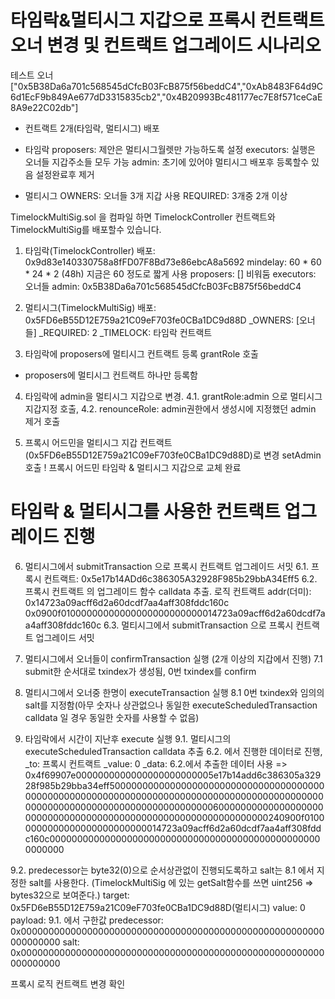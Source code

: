 # 타임락&멀티시그 지갑으로 프록시 컨트랙트 오너 변경 및 컨트랙트 업그레이드 시나리오

테스트 오너
["0x5B38Da6a701c568545dCfcB03FcB875f56beddC4","0xAb8483F64d9C6d1EcF9b849Ae677dD3315835cb2","0x4B20993Bc481177ec7E8f571ceCaE8A9e22C02db"]

- 컨트랙트 2개(타임락, 멀티시그) 배포

- 타임락
proposers: 제안은 멀티시그월렛만 가능하도록 설정
executors: 실행은 오너들 지갑주소들 모두 가능
admin: 초기에 있어야 멀티시그 배포후 등록할수 있음 설정완료후 제거

- 멀티시그
OWNERS: 오너들 3개 지갑 사용
REQUIRED: 3개중 2개 이상

TimelockMultiSig.sol 을 컴파일 하면 TimelockController 컨트랙트와 TimelockMultiSig를 배포할수 있습니다.

1. 타임락(TimelockController) 배포: 0x9d83e140330758a8fFD07F8Bd73e86ebcA8a5692
mindelay: 60 * 60 * 24 * 2 (48h) 지금은 60 정도로 짧게 사용
proposers: [] 비워둠
executors: 오너들
admin: 0x5B38Da6a701c568545dCfcB03FcB875f56beddC4

2. 멀티시그(TimelockMultiSig) 배포: 0x5FD6eB55D12E759a21C09eF703fe0CBa1DC9d88D
_OWNERS: [오너들]
_REQUIRED: 2
_TIMELOCK: 타임락 컨트랙트

3. 타임락에 proposers에 멀티시그 컨트랙트 등록  grantRole 호출
 - proposers에 멀티시그 컨트랙트 하나만 등록함

4. 타임락에 admin을 멀티시그 지갑으로 변경. 
 4.1. grantRole:admin 으로 멀티시그 지갑지정 호출,
 4.2. renounceRole: admin권한에서 생성시에 지정했던 admin 제거 호출

5. 프록시 어드민을 멀티시그 지갑 컨트랙트(0x5FD6eB55D12E759a21C09eF703fe0CBa1DC9d88D)로 변경 setAdmin 호출
 ! 프록시 어드민 타임락 & 멀티시그 지갑으로 교체 완료


# 타임락 & 멀티시그를 사용한 컨트랙트 업그레이드 진행

6. 멀티시그에서 submitTransaction 으로 프록시 컨트랙트 업그레이드 서밋
 6.1. 프록시 컨트랙트: 0x5e17b14ADd6c386305A32928F985b29bbA34Eff5
 6.2. 프록시 컨트랙트 의 업그레이드 함수 calldata 추출. 로직 컨트랙트 addr(더미): 0x14723a09acff6d2a60dcdf7aa4aff308fddc160c
    0x0900f01000000000000000000000000014723a09acff6d2a60dcdf7aa4aff308fddc160c
 6.3. 멀티시그에서 submitTransaction 으로 프록시 컨트랙트 업그레이드 서밋

7. 멀티시그에서 오너들이 confirmTransaction 실행 (2개 이상의 지갑에서 진행)
 7.1 submit한 순서대로 txindex가 생성됨, 0번 txindex를 confirm

8. 멀티시그에서 오너중 한명이 executeTransaction 실행
 8.1 0번 txindex와 임의의 salt를 지정함(아무 숫자나 상관없으나 동일한 executeScheduledTransaction calldata 일 경우 동일한 숫자를 사용할 수 없음)

9. 타임락에서 시간이 지난후 execute 실행
 9.1. 멀티시그의 executeScheduledTransaction calldata 추출 6.2. 에서 진행한 데이터로 진행, 
  _to: 프록시 컨트랙트
  _value: 0
  _data: 6.2.에서 추출한 데이터 사용
 => 0x4f69907e0000000000000000000000005e17b14add6c386305a32928f985b29bba34eff50000000000000000000000000000000000000000000000000000000000000000000000000000000000000000000000000000000000000000000000000000006000000000000000000000000000000000000000000000000000000000000000240900f01000000000000000000000000014723a09acff6d2a60dcdf7aa4aff308fddc160c00000000000000000000000000000000000000000000000000000000

 9.2. predecessor는 byte32(0)으로 순서상관없이 진행되도록하고 salt는 8.1 에서 지정한 salt를 사용한다. (TimelockMultiSig 에 있는 getSalt함수를 쓰면 uint256 => bytes32으로 보여준다.)
  target: 0x5FD6eB55D12E759a21C09eF703fe0CBa1DC9d88D(멀티시그)
  value: 0 
  payload: 9.1. 에서 구한값 
  predecessor: 0x0000000000000000000000000000000000000000000000000000000000000000
  salt: 0x0000000000000000000000000000000000000000000000000000000000000000

프록시 로직 컨트랙트 변경 확인


